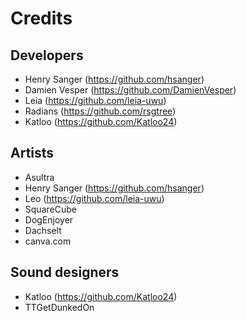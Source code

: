 # Credits

## Developers
- Henry Sanger \(https://github.com/hsanger)
- Damien Vesper \(https://github.com/DamienVesper)
- Leia \(https://github.com/leia-uwu)
- Radians \(https://github.com/rsgtree)
- Katloo \(https://github.com/Katloo24)

## Artists
- Asultra
- Henry Sanger \(https://github.com/hsanger)
- Leo \(https://github.com/leia-uwu)
- SquareCube
- DogEnjoyer
- Dachselt
- canva.com

## Sound designers
- Katloo \(https://github.com/Katloo24)
- TTGetDunkedOn
